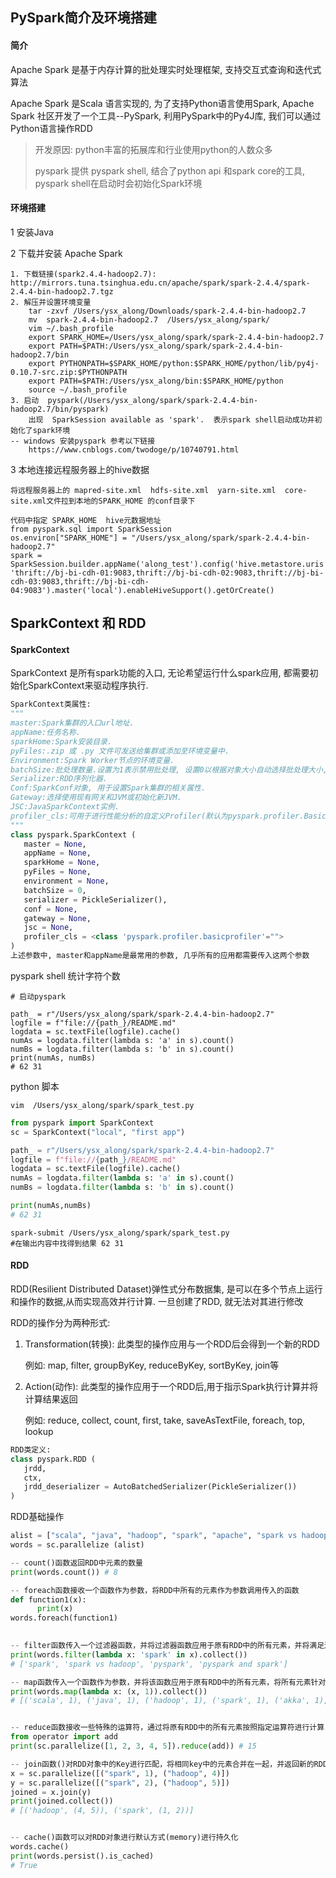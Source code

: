 ## PySpark简介及环境搭建

#### 简介

Apache Spark 是基于内存计算的批处理实时处理框架, 支持交互式查询和迭代式算法

Apache Spark  是Scala 语言实现的, 为了支持Python语言使用Spark, Apache Spark 社区开发了一个工具--PySpark, 利用PySpark中的Py4J库, 我们可以通过Python语言操作RDD

> 开发原因: python丰富的拓展库和行业使用python的人数众多
>
> pyspark 提供 pyspark shell, 结合了python api 和spark core的工具, pyspark shell在启动时会初始化Spark环境

#### 环境搭建

1 安装Java

2 下载并安装 Apache Spark

```shell
1. 下载链接(spark2.4.4-hadoop2.7): http://mirrors.tuna.tsinghua.edu.cn/apache/spark/spark-2.4.4/spark-2.4.4-bin-hadoop2.7.tgz
2. 解压并设置环境变量
	tar -zxvf /Users/ysx_along/Downloads/spark-2.4.4-bin-hadoop2.7
	mv  spark-2.4.4-bin-hadoop2.7  /Users/ysx_along/spark/
	vim ~/.bash_profile
  	export SPARK_HOME=/Users/ysx_along/spark/spark-2.4.4-bin-hadoop2.7
    export PATH=$PATH:/Users/ysx_along/spark/spark-2.4.4-bin-hadoop2.7/bin
    export PYTHONPATH=$SPARK_HOME/python:$SPARK_HOME/python/lib/py4j-0.10.7-src.zip:$PYTHONPATH
    export PATH=$PATH:/Users/ysx_along/bin:$SPARK_HOME/python
	source ~/.bash_profile
3. 启动  pyspark(/Users/ysx_along/spark/spark-2.4.4-bin-hadoop2.7/bin/pyspark)
	出现  SparkSession available as 'spark'.  表示spark shell启动成功并初始化了spark环境
-- windows 安装pyspark 参考以下链接
	https://www.cnblogs.com/twodoge/p/10740791.html
```

3 本地连接远程服务器上的hive数据

```shell
将远程服务器上的 mapred-site.xml  hdfs-site.xml  yarn-site.xml  core-site.xml文件拉到本地的SPARK_HOME 的conf目录下

代码中指定 SPARK_HOME  hive元数据地址
from pyspark.sql import SparkSession
os.environ["SPARK_HOME"] = "/Users/ysx_along/spark/spark-2.4.4-bin-hadoop2.7"
spark = SparkSession.builder.appName('along_test').config('hive.metastore.uris', 'thrift://bj-bi-cdh-01:9083,thrift://bj-bi-cdh-02:9083,thrift://bj-bi-cdh-03:9083,thrift://bj-bi-cdh-04:9083').master('local').enableHiveSupport().getOrCreate()
```





## SparkContext 和 RDD

#### SparkContext

SparkContext 是所有spark功能的入口, 无论希望运行什么spark应用, 都需要初始化SparkContext来驱动程序执行.

```python
SparkContext类属性:
"""
master:Spark集群的入口url地址.
appName:任务名称.
sparkHome:Spark安装目录.
pyFiles:.zip 或 .py 文件可发送给集群或添加至环境变量中.
Environment:Spark Worker节点的环境变量.
batchSize:批处理数量.设置为1表示禁用批处理, 设置0以根据对象大小自动选择批处理大小, 设置为-1以使用无限批处理大小.
Serializer:RDD序列化器.
Conf:SparkConf对象, 用于设置Spark集群的相关属性.
Gateway:选择使用现有网关和JVM或初始化新JVM.
JSC:JavaSparkContext实例.
profiler_cls:可用于进行性能分析的自定义Profiler(默认为pyspark.profiler.BasicProfiler)
"""
class pyspark.SparkContext (
   master = None,
   appName = None, 
   sparkHome = None, 
   pyFiles = None, 
   environment = None, 
   batchSize = 0, 
   serializer = PickleSerializer(), 
   conf = None, 
   gateway = None, 
   jsc = None, 
   profiler_cls = <class 'pyspark.profiler.basicprofiler'="">
)
上述参数中, master和appName是最常用的参数, 几乎所有的应用都需要传入这两个参数
```

pyspark shell 统计字符个数

```shell
# 启动pyspark

path_ = r"/Users/ysx_along/spark/spark-2.4.4-bin-hadoop2.7"
logfile = f"file://{path_}/README.md"
logdata = sc.textFile(logfile).cache()
numAs = logdata.filter(lambda s: 'a' in s).count()
numBs = logdata.filter(lambda s: 'b' in s).count()
print(numAs, numBs)
# 62 31
```

python 脚本

```shell
vim  /Users/ysx_along/spark/spark_test.py
```

```python
from pyspark import SparkContext
sc = SparkContext("local", "first app")

path_ = r"/Users/ysx_along/spark/spark-2.4.4-bin-hadoop2.7"
logfile = f"file://{path_}/README.md"
logdata = sc.textFile(logfile).cache()
numAs = logdata.filter(lambda s: 'a' in s).count()
numBs = logdata.filter(lambda s: 'b' in s).count()

print(numAs,numBs)
# 62 31
```

```shell
spark-submit /Users/ysx_along/spark/spark_test.py
#在输出内容中找得到结果 62 31
```

#### RDD

RDD(Resilient Distributed Dataset)弹性式分布数据集, 是可以在多个节点上运行和操作的数据,从而实现高效并行计算. 一旦创建了RDD, 就无法对其进行修改

RDD的操作分为两种形式:

1. Transformation(转换): 此类型的操作应用与一个RDD后会得到一个新的RDD

   例如: map, filter, groupByKey, reduceByKey, sortByKey, join等

2. Action(动作): 此类型的操作应用于一个RDD后,用于指示Spark执行计算并将计算结果返回

   例如: reduce, collect, count, first, take, saveAsTextFile, foreach, top, lookup

```python
RDD类定义:
class pyspark.RDD (
   jrdd, 
   ctx, 
   jrdd_deserializer = AutoBatchedSerializer(PickleSerializer())
)
```

RDD基础操作

```python
alist = ["scala", "java", "hadoop", "spark", "apache", "spark vs hadoop", "pyspark","pyspark and spark"]
words = sc.parallelize (alist)

-- count()函数返回RDD中元素的数量
print(words.count()) # 8 

-- foreach函数接收一个函数作为参数，将RDD中所有的元素作为参数调用传入的函数
def function1(x):
      print(x)
words.foreach(function1) 

      
-- filter函数传入一个过滤器函数，并将过滤器函数应用于原有RDD中的所有元素，并将满足过滤器条件的RDD元素存放至一个新的RDD对象中并返回
print(words.filter(lambda x: 'spark' in x).collect())
# ['spark', 'spark vs hadoop', 'pyspark', 'pyspark and spark']

-- map函数传入一个函数作为参数，并将该函数应用于原有RDD中的所有元素，将所有元素针对该函数的输出存放至一个新的RDD对象中并返回
print(words.map(lambda x: (x, 1)).collect())
# [('scala', 1), ('java', 1), ('hadoop', 1), ('spark', 1), ('akka', 1), ('spark vs hadoop', 1), ('pyspark', 1), ('pyspark and spark', 1)]


-- reduce函数接收一些特殊的运算符，通过将原有RDD中的所有元素按照指定运算符进行计算，并返回计算结果, 例如累加
from operator import add
print(sc.parallelize([1, 2, 3, 4, 5]).reduce(add)) # 15

-- join函数()对RDD对象中的Key进行匹配，将相同key中的元素合并在一起，并返回新的RDD对象
x = sc.parallelize([("spark", 1), ("hadoop", 4)])
y = sc.parallelize([("spark", 2), ("hadoop", 5)])
joined = x.join(y)
print(joined.collect())
# [('hadoop', (4, 5)), ('spark', (1, 2))]


-- cache()函数可以对RDD对象进行默认方式(memory)进行持久化
words.cache() 
print(words.persist().is_cached)
# True
```



 









